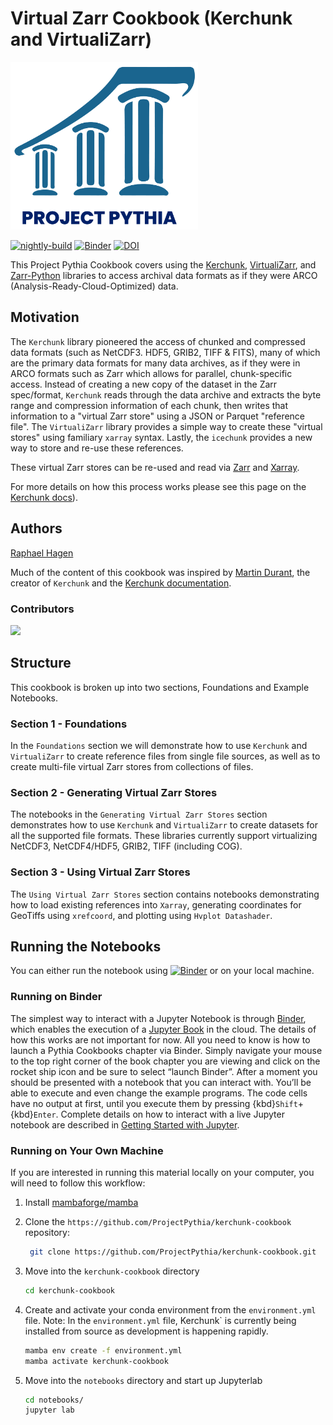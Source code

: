 # Virtual Zarr Cookbook (Kerchunk and VirtualiZarr)

<img src="thumbnail.png" alt="thumbnail" width="300"/>

[![nightly-build](https://github.com/ProjectPythia/kerchunk-cookbook/actions/workflows/nightly-build.yaml/badge.svg)](https://github.com/ProjectPythia/kerchunk-cookbook/actions/workflows/nightly-build.yaml)
[![Binder](https://binder.projectpythia.org/badge_logo.svg)](https://binder.projectpythia.org/v2/gh/ProjectPythia/kerchunk-cookbook/main?labpath=notebooks)
[![DOI](https://zenodo.org/badge/588661659.svg)](https://zenodo.org/badge/latestdoi/588661659)

This Project Pythia Cookbook covers using the [Kerchunk](https://fsspec.github.io/kerchunk/), [VirtualiZarr](https://virtualizarr.readthedocs.io/en/latest/index.html), and [Zarr-Python](https://zarr.readthedocs.io/en/stable/) libraries to access archival data formats as if they were ARCO (Analysis-Ready-Cloud-Optimized) data.

## Motivation

The `Kerchunk` library pioneered the access of chunked and compressed
data formats (such as NetCDF3. HDF5, GRIB2, TIFF & FITS), many of
which are the primary data formats for many data archives, as if
they were in ARCO formats such as Zarr which allows for parallel,
chunk-specific access. Instead of creating a new copy of the dataset
in the Zarr spec/format, `Kerchunk` reads through the data archive
and extracts the byte range and compression information of each
chunk, then writes that information to a "virtual Zarr store" using a
JSON or Parquet "reference file". The `VirtualiZarr`
library provides a simple way to create these "virtual stores" using familiary
`xarray` syntax. Lastly, the `icechunk` provides a new way to store and re-use these references.

These virtual Zarr stores can be re-used and read via [Zarr](https://zarr.readthedocs.io) and
[Xarray](https://docs.xarray.dev/en/stable/).

For more details on how this process works please see this page on the
[Kerchunk docs](https://fsspec.github.io/kerchunk/detail.html)).

## Authors

[Raphael Hagen](https://github.com/norlandrhagen)

Much of the content of this cookbook was inspired by
[Martin Durant](https://github.com/martindurant),
the creator of `Kerchunk` and the
[Kerchunk documentation](https://fsspec.github.io/kerchunk/).

### Contributors

<a href="https://github.com/ProjectPythia/kerchunk-cookbook/graphs/contributors">
  <img src="https://contrib.rocks/image?repo=ProjectPythia/kerchunk-cookbook" />
</a>

## Structure

This cookbook is broken up into two sections,
Foundations and Example Notebooks.

### Section 1 - Foundations

In the `Foundations` section we will demonstrate
how to use `Kerchunk` and `VirtualiZarr` to create reference files
from single file sources, as well as to create
multi-file virtual Zarr stores from collections of files.

### Section 2 - Generating Virtual Zarr Stores

The notebooks in the `Generating Virtual Zarr Stores` section
demonstrates how to use `Kerchunk` and `VirtualiZarr` to create
datasets for all the supported file formats.
These libraries currently support virtualizing NetCDF3,
NetCDF4/HDF5, GRIB2, TIFF (including COG).

### Section 3 - Using Virtual Zarr Stores

The `Using Virtual Zarr Stores` section contains notebooks demonstrating how to load existing references into `Xarray`, generating coordinates for GeoTiffs using `xrefcoord`, and plotting using `Hvplot Datashader`.

## Running the Notebooks

You can either run the notebook using [![Binder](https://binder.projectpythia.org/badge_logo.svg)](https://binder.projectpythia.org/v2/gh/ProjectPythia/kerchunk-cookbook/main?labpath=notebooks)
or on your local machine.

### Running on Binder

The simplest way to interact with a Jupyter Notebook is through
[Binder](https://binder.projectpythia.org), which enables the execution of a
[Jupyter Book](https://jupyterbook.org) in the cloud. The details of how this works are not
important for now. All you need to know is how to launch a Pythia
Cookbooks chapter via Binder. Simply navigate your mouse to
the top right corner of the book chapter you are viewing and click
on the rocket ship icon and be sure to select
“launch Binder”. After a moment you should be presented with a
notebook that you can interact with. You’ll be able to execute
and even change the example programs. The code cells
have no output at first, until you execute them by pressing
{kbd}`Shift`\+{kbd}`Enter`. Complete details on how to interact with
a live Jupyter notebook are described in [Getting Started with
Jupyter](https://foundations.projectpythia.org/foundations/getting-started-jupyter.html).

### Running on Your Own Machine

If you are interested in running this material locally on your computer,
you will need to follow this workflow:

1. Install [mambaforge/mamba](https://mamba.readthedocs.io/en/latest/)

1. Clone the `https://github.com/ProjectPythia/kerchunk-cookbook` repository:

   ```bash
    git clone https://github.com/ProjectPythia/kerchunk-cookbook.git
   ```

1. Move into the `kerchunk-cookbook` directory
   ```bash
   cd kerchunk-cookbook
   ```
1. Create and activate your conda environment from the `environment.yml` file.
   Note: In the `environment.yml` file, Kerchunk` is currently being installed from source as development is happening rapidly.

   ```bash
   mamba env create -f environment.yml
   mamba activate kerchunk-cookbook
   ```

1. Move into the `notebooks` directory and start up Jupyterlab
   ```bash
   cd notebooks/
   jupyter lab
   ```
